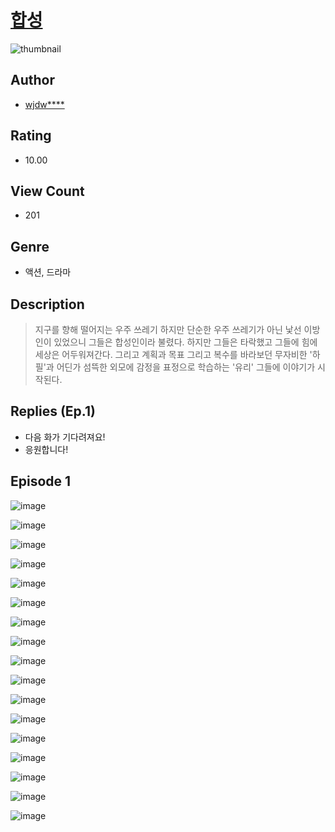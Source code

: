 # [합성](https://comic.naver.com/challenge/list?titleId=810440)
![thumbnail](https://image-comic.pstatic.net/user_contents_data/challenge_comic/2023/05/23/139492/upload_7305508615747811632_480x623.jpeg)

## Author
- [wjdw****](https://comic.naver.com/artistTitle?id=139492)

## Rating
- 10.00

## View Count
- 201

## Genre
- 액션, 드라마

## Description
> 지구를 향해 떨어지는 우주 쓰레기 하지만 단순한 우주 쓰레기가 아닌 낯선 이방인이 있었으니 그들은 합성인이라 불렸다. 하지만 그들은 타락했고 그들에 힘에 세상은 어두워져간다. 그리고 계획과 목표 그리고 복수를 바라보던 무자비한 '하필'과 어딘가 섬뜩한 외모에 감정을 표정으로 학습하는 '유리' 그들에 이야기가 시작된다.

## Replies (Ep.1)
- 다음 화가 기다려져요!
- 응원합니다!

## Episode 1
![image](https://image-comic.pstatic.net/user_contents_data/challenge_comic/2023/05/25/139492/upload_7292280392025137463.jpeg)

![image](https://image-comic.pstatic.net/user_contents_data/challenge_comic/2023/05/25/139492/upload_3977914739461601331.jpeg)

![image](https://image-comic.pstatic.net/user_contents_data/challenge_comic/2023/05/25/139492/upload_3546079353055164720.jpeg)

![image](https://image-comic.pstatic.net/user_contents_data/challenge_comic/2023/05/25/139492/upload_7075211524342572129.jpeg)

![image](https://image-comic.pstatic.net/user_contents_data/challenge_comic/2023/05/25/139492/upload_4051328035678730034.jpeg)

![image](https://image-comic.pstatic.net/user_contents_data/challenge_comic/2023/05/25/139492/upload_7004051136088060003.jpeg)

![image](https://image-comic.pstatic.net/user_contents_data/challenge_comic/2023/05/25/139492/upload_7075489477513406053.jpeg)

![image](https://image-comic.pstatic.net/user_contents_data/challenge_comic/2023/05/25/139492/upload_7017787107187111269.jpeg)

![image](https://image-comic.pstatic.net/user_contents_data/challenge_comic/2023/05/25/139492/upload_3919928494261429347.jpeg)

![image](https://image-comic.pstatic.net/user_contents_data/challenge_comic/2023/05/25/139492/upload_3558516831727739446.jpeg)

![image](https://image-comic.pstatic.net/user_contents_data/challenge_comic/2023/05/25/139492/upload_7364003537013007672.jpeg)

![image](https://image-comic.pstatic.net/user_contents_data/challenge_comic/2023/05/25/139492/upload_7077751198701663800.jpeg)

![image](https://image-comic.pstatic.net/user_contents_data/challenge_comic/2023/05/25/139492/upload_7219606890349082214.jpeg)

![image](https://image-comic.pstatic.net/user_contents_data/challenge_comic/2023/05/25/139492/upload_3559586655749813561.jpeg)

![image](https://image-comic.pstatic.net/user_contents_data/challenge_comic/2023/05/25/139492/upload_3833469500376232498.jpeg)

![image](https://image-comic.pstatic.net/user_contents_data/challenge_comic/2023/05/25/139492/upload_3559586677191554146.jpeg)

![image](https://image-comic.pstatic.net/user_contents_data/challenge_comic/2023/05/25/139492/upload_3688558480663656242.jpeg)
